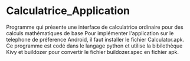 # Calculatrice_Application
Programme qui présente une interface de calculatrice ordinaire pour des calculs mathématiques de base
Pour  implémenter l'application sur le telephone de préference Android, il faut installer  le fichier Calculator.apk.
Ce programme est codé dans le langage python et utilise la bibilothèque Kivy et buildozer pour convertir le fichier buildozer.spec en fichier apk.
